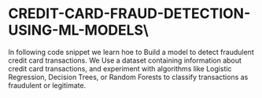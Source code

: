 # CREDIT-CARD-FRAUD-DETECTION-USING-ML-MODELS\

In following code snippet we learn hoe to Build a model to detect fraudulent credit card transactions. We Use a
dataset containing information about credit card transactions, and
experiment with algorithms like Logistic Regression, Decision Trees,
or Random Forests to classify transactions as fraudulent or
legitimate.
